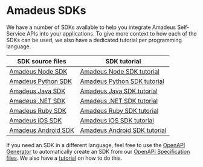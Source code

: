 # Amadeus SDKs 

We have a number of SDKs available to help you integrate Amadeus Self-Service APIs into your applications. To give more context to how each of the SDKs can be used, we also have a dedicated tutorial per programming language.

| **SDK source files**      | **SDK tutorial** |
| ----------- | ----------- |
| [Amadeus Node SDK](https://github.com/amadeus4dev/amadeus-node)| [Amadeus Node SDK tutorial](node-sdk.md) |
| [Amadeus Python SDK](https://github.com/amadeus4dev/amadeus-python)| [Amadeus Python SDK tutorial](python-sdk.md) |
| [Amadeus Java SDK](https://github.com/amadeus4dev/amadeus-node)| [Amadeus Java SDK tutorial](java-sdk.md) |
| [Amadeus .NET SDK](https://github.com/amadeus4dev/amadeus-dotnet)| [Amadeus .NET SDK tutorial](dotnet-sdk.md) |
| [Amadeus Ruby SDK](https://github.com/amadeus4dev/amadeus-ruby)| [Amadeus Ruby SDK tutorial](ruby-sdk.md) |
| [Amadeus iOS SDK](https://github.com/amadeus4dev/amadeus-ios)| [Amadeus iOS SDK tutorial](ios-sdk.md) |
| [Amadeus Android SDK](https://github.com/amadeus4dev/amadeus-android)| [Amadeus Android SDK tutorial](android-sdk.md) |


If you need an SDK in a different language, feel free to use the [OpenAPI Generator](https://openapi-generator.tech/) to automatically create an SDK from our [OpenAPI Specification files](https://github.com/amadeus4dev/amadeus-open-api-specification). We also have a [tutorial](openapi-generator.md) on how to do this.
